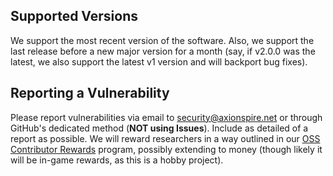 ## Supported Versions
We support the most recent version of the software.
Also, we support the last release before a new major version for a month (say, if v2.0.0 was the latest, we also support the latest v1 version and will backport bug fixes).

## Reporting a Vulnerability
Please report vulnerabilities via email to [security@axionspire.net](mailto:security@axionspire.net) or through GitHub's dedicated method (**NOT using Issues**). Include as detailed of a report as possible.
We will reward researchers in a way outlined in our [OSS Contributor Rewards](https://wiki.axionspire.net/en/Rewards/oss) program, possibly extending to money (though likely it will be in-game rewards, as this is a hobby project).
